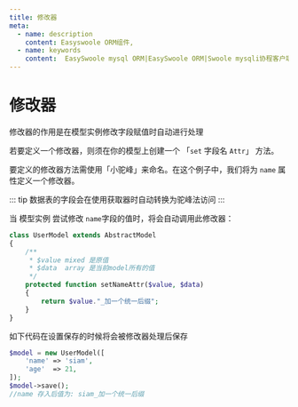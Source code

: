 ```yaml
---
title: 修改器
meta:
  - name: description
    content: Easyswoole ORM组件,
  - name: keywords
    content:  EasySwoole mysql ORM|EasySwoole ORM|Swoole mysqli协程客户端|swoole ORM|修改器
---
```


# 修改器

修改器的作用是在模型实例修改字段赋值时自动进行处理

若要定义一个修改器，则须在你的模型上创建一个 「`set` 字段名 `Attr`」 方法。

要定义的修改器方法需使用「小驼峰」来命名。在这个例子中，我们将为 `name` 属性定义一个修改器。

::: tip
数据表的字段会在使用获取器时自动转换为驼峰法访问
:::

当 模型实例 尝试修改 `name`字段的值时，将会自动调用此修改器：

```php
class UserModel extends AbstractModel
{
    /**
     * $value mixed 是原值
     * $data  array 是当前model所有的值 
     */
    protected function setNameAttr($value, $data)
    {
        return $value."_加一个统一后缀";
    }
}
```
如下代码在设置保存的时候将会被修改器处理后保存
```php
$model = new UserModel([
    'name' => 'siam',
    'age'  => 21,
]);
$model->save();
//name 存入后值为: siam_加一个统一后缀
```
